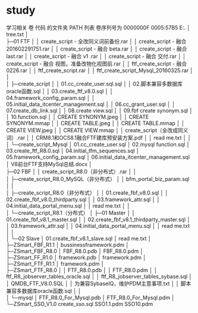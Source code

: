 # study
学习相关
卷 代码 的文件夹 PATH 列表
卷序列号为 0000000F 0005:57B5
E:.
│  tree.txt
│  
├─01 FTF
│  │  create_script - 全改同义词前备份.rar
│  │  create_script - 融合 201602291751.rar
│  │  create_script - 融合 beta.rar
│  │  create_script - 融合 last.rar
│  │  create_script - 融合 v1 .rar
│  │  create_script - 融合 交付.rar
│  │  create_script - 融合 视图，准备改物化视图前.rar
│  │  ftf_create_script - 融合 0226.rar
│  │  ftf_create_script.rar
│  │  ftf_create_script_Mysql_20160325.rar
│  │  
│  ├─create_script
│  │      01.cc_create_user.sql.sql
│  │      02.脚本兼容多数据库oracle函数.sql
│  │      03.create_ftf_v8.0.sql
│  │      04.framework_config_param.sql
│  │      05.initial_data_itcenter_management.sql
│  │      06.cc_grant_user.sql
│  │      07.create_db_link.sql
│  │      08.create view.sql
│  │      09.fbf create synonym.sql
│  │      10.function.sql
│  │      CREATE SYNONYM.jpeg
│  │      CREATE SYNONYM.mmap
│  │      CREATE TABLE.jpeg
│  │      CREATE TABLE.mmap
│  │      CREATE VIEW.jpeg
│  │      CREATE VIEW.mmap
│  │      create_script（全改成同义词）.rar
│  │      CRM8.1和OCS8.1融合FTF建库预安装方案.pdf
│  │      read me.txt
│  │      
│  └─create_script_Mysql
│          01.cc_create_user.sql
│          02.mysql function.sql
│          03.create_ftf_R8.0.sql
│          04.initial_tfm_sequences.sql
│          05.framework_config_param.sql
│          06.initial_data_itcenter_management.sql
│          V8前台FTF支持MySql总结.docx
│          
├─02 FBF
│  │  create_script_R8.0（非分布式）.rar
│  │  
│  ├─create_script_R8.0_MySQL（非分布式）
│  │      bfm_portal_biz_param.sql
│  │      
│  ├─create_script_R8.0（非分布式）
│  │      01.create_fbf_v8.0.sql
│  │      02.create_fbf_v8.0_thirdparty.sql
│  │      03.framework_attr.sql
│  │      04.initial_data_portal_menu.sql
│  │      read me.txt
│  │      
│  └─create_script_R8.1（分布式）
│      ├─01 Master
│      │      01.create_fbf_v8.1_master.sql
│      │      02.create_fbf_v8.1_thirdparty_master.sql
│      │      03.framework_attr.sql
│      │      04.initial_data_portal_menu.sql
│      │      read me.txt
│      │      
│      └─02 Slave
│              01.create_fbf_v8.1_slave.sql
│              read me.txt
│              
├─ZSmart_FBF_R1.1
│      bussinessframework.pdm
│      
├─ZSmart_FBF_R8.0
│      FBF_R8.0.pdb
│      FBF_R8.0.pdm
│      
├─ZSmart_FF_R1.0
│      framework.pdb
│      framework.pdm
│      
├─ZSmart_FTF_R1.1
│      framework.pdm
│      
├─ZSmart_FTF_R8.0
│  │  FTF_R8.0.pdb
│  │  FTF_R8.0.pdm
│  │  ftf_R8_jobserver_tables_oracle.sql
│  │  ftf_R8_jobserver_tables_sybase.sql
│  │  QMDB_FTF_V8.0.SQL
│  │  为兼容SybaseIQ，维护PDM主意事项.txt
│  │  脚本兼容多数据库oracle函数.sql
│  │  
│  └─mysql
│          FTF_R8.0_For_Mysql.pdb
│          FTF_R8.0_For_Mysql.pdm
│          
└─ZSmart_SSO_V1.0
        create_sso.sql
        SSO1.1.pdm
        SSO10.pdm
        
